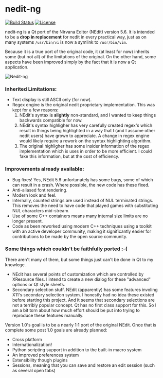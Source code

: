 # nedit-ng

[![Build Status](https://travis-ci.org/eteran/nedit-ng.svg?branch=master)](https://travis-ci.org/eteran/nedit-ng)
[![License](https://img.shields.io/badge/license-GPL2-blue.svg)](https://www.gnu.org/licenses/old-licenses/gpl-2.0.en.html)

nedit-ng is a Qt port of the Nirvana Editor (NEdit) version 5.6. It is intended
to be a **drop in replacement** for nedit in every practical way, just as on 
many systems `/usr/bin/vi` is now a symlink to `/usr/bin/vim`.

Because it is a true port of the original code, it (at least for now) inherits 
some (but not all) of the limitations of the original. On the other hand, some 
aspects have been improved simply by the fact that it is now a Qt application.

![Nedit-ng](https://github.com/eteran/nedit-ng/raw/master/doc/img/nedit-ng-find.png)

### Inherited Limitations:

* Text display is still ASCII only (for now).
* Regex engine is the original nedit proprietary implementation. This was kept 
  for a few reasons:
    1. NEdit's syntax is **slightly** non-standard, and I wanted to keep 
	   things backwards compatible for now.
	2. NEdit's syntax highligher has very carefully created regex's which 
	   result in things being highlighted in a way that I (and I assume other 
	   nedit users) have grown to appreciate. A change in regex engine would
	   likely require a rework on the syntax highlighting algorithm.
	3. The original highligher has some insider information of the regex
	   implementation which is uses in order to be more efficient. I could 
	   fake this information, but at the cost of efficiency.

### Improvements already available:

* Bug fixes! Yes, NEdit 5.6 unfortunately has some bugs, some of which can 
  result in a crash. Where possible, the new code has these fixed.
* Anti-aliased font rendering.
* Modern look and feel.
* Internally, counted strings are used instead of NUL terminated strings. This
  removes the need to have code that played games with substituting NUL 
  characters mid-stream.
* Use of some C++ containers means many internal size limits are no longer
  present.
* Code as been reworked using modern C++ techniques using a toolkit with an 
  active developer community, making it significantly easier for contributions
  to be made by the open source community.

### Some things which couldn't be faithfully ported :-(

There aren't many of them, but some things just can't be done in Qt to my 
knowlege.

* NEdit has several points of customization which are controlled by XResource
  files. I intend to create a new dialog for these "advanced" options or Qt 
  style sheets.
* Secondary selection stuff. NEdit (apparently) has some features involing 
  X11's secondary selection system. I honestly had no idea these existed before
  starting this project. And it seems that secondary selections are not a 
  terribly popular concept. Qt has no first class support for this. So I am a 
  bit torn about how much effort should be put into trying to reproduce these 
  features manually.

Version 1.0's goal is to be a nearly 1:1 port of the original NEdit. Once that 
is complete some post 1.0 goals are already planned:

* Cross platform
* Internationalization!
* Python scripting support in addition to the built-in macro system
* An improved preferences system
* Extensibility though plugins
* Sessions, meaning that you can save and restore an edit session (such as 
  several open tabs)
